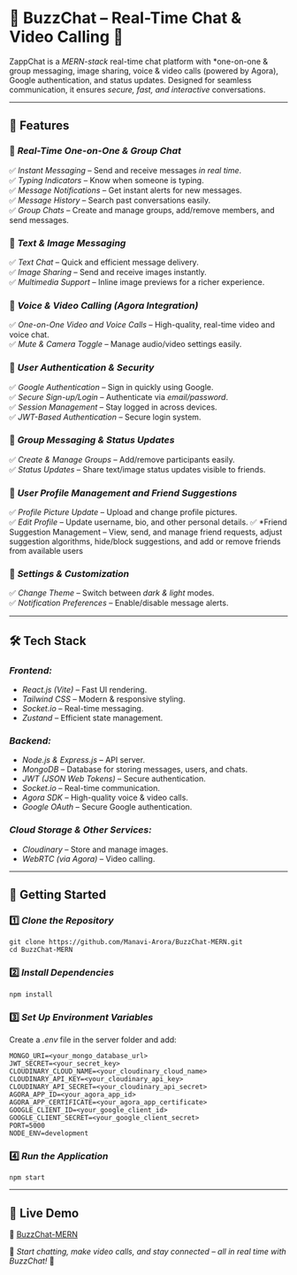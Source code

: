 # 💬 BuzzChat – Real-Time Chat & Video Calling 🚀  

ZappChat is a *MERN-stack* real-time chat platform with *one-on-one & group messaging, image sharing, voice & video calls (powered by Agora), Google authentication, and status updates. Designed for seamless communication, it ensures *secure, fast, and interactive* conversations.  

---

## 🌟 Features  

### 🔹 *Real-Time One-on-One & Group Chat*  
✅ *Instant Messaging* – Send and receive messages *in real time*.  
✅ *Typing Indicators* – Know when someone is typing.  
✅ *Message Notifications* – Get instant alerts for new messages.  
✅ *Message History* – Search past conversations easily.  
✅ *Group Chats* – Create and manage groups, add/remove members, and send messages.  

### 🔹 *Text & Image Messaging*  
✅ *Text Chat* – Quick and efficient message delivery.  
✅ *Image Sharing* – Send and receive images instantly.  
✅ *Multimedia Support* – Inline image previews for a richer experience.  

### 🔹 *Voice & Video Calling (Agora Integration)*  
✅ *One-on-One Video and Voice Calls* – High-quality, real-time video and voice chat.  
✅ *Mute & Camera Toggle* – Manage audio/video settings easily.  

### 🔹 *User Authentication & Security*  
✅ *Google Authentication* – Sign in quickly using Google.  
✅ *Secure Sign-up/Login* – Authenticate via *email/password*.  
✅ *Session Management* – Stay logged in across devices.  
✅ *JWT-Based Authentication* – Secure login system.  

### 🔹 *Group Messaging & Status Updates*  
✅ *Create & Manage Groups* – Add/remove participants easily.  
✅ *Status Updates* – Share text/image status updates visible to friends.  

### 🔹 *User Profile Management and Friend Suggestions*  
✅ *Profile Picture Update* – Upload and change profile pictures.  
✅ *Edit Profile* – Update username, bio, and other personal details.
✅ *Friend Suggestion Management – View, send, and manage friend requests, adjust suggestion algorithms, hide/block suggestions, and add or remove friends from available users

### 🔹 *Settings & Customization*  
✅ *Change Theme* – Switch between *dark & light* modes.  
✅ *Notification Preferences* – Enable/disable message alerts.  

---

## 🛠 Tech Stack  

### *Frontend:*  
- *React.js (Vite)* – Fast UI rendering.  
- *Tailwind CSS* – Modern & responsive styling.  
- *Socket.io* – Real-time messaging.  
- *Zustand* – Efficient state management.  

### *Backend:*  
- *Node.js & Express.js* – API server.  
- *MongoDB* – Database for storing messages, users, and chats.  
- *JWT (JSON Web Tokens)* – Secure authentication.  
- *Socket.io* – Real-time communication.  
- *Agora SDK* – High-quality voice & video calls.  
- *Google OAuth* – Secure Google authentication.  

### *Cloud Storage & Other Services:*  
- *Cloudinary* – Store and manage images.  
- *WebRTC (via Agora)* – Video calling.  

---

## 🚀 Getting Started  

### 1️⃣ *Clone the Repository*  
```
git clone https://github.com/Manavi-Arora/BuzzChat-MERN.git
cd BuzzChat-MERN
```


### 2️⃣ *Install Dependencies*  
```
npm install
```


### 3️⃣ *Set Up Environment Variables*  
Create a *.env* file in the server folder and add:  
```
MONGO_URI=<your_mongo_database_url>
JWT_SECRET=<your_secret_key>
CLOUDINARY_CLOUD_NAME=<your_cloudinary_cloud_name>
CLOUDINARY_API_KEY=<your_cloudinary_api_key>
CLOUDINARY_API_SECRET=<your_cloudinary_api_secret>
AGORA_APP_ID=<your_agora_app_id>
AGORA_APP_CERTIFICATE=<your_agora_app_certificate>
GOOGLE_CLIENT_ID=<your_google_client_id>
GOOGLE_CLIENT_SECRET=<your_google_client_secret>
PORT=5000
NODE_ENV=development
```


### 4️⃣ *Run the Application*  
```
npm start
```


---

## 🎥 Live Demo  
🔗 [BuzzChat-MERN](https://buzzchat-mern.onrender.com)  

💬 *Start chatting, make video calls, and stay connected – all in real time with BuzzChat!* 🚀
